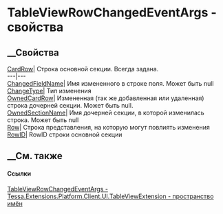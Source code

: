 # TableViewRowChangedEventArgs - свойства
##  __Свойства
[CardRow](P_Tessa_Extensions_Platform_Client_UI_TableViewExtension_TableViewRowChangedEventArgs_CardRow.htm)|
Строка основной секции. Всегда задана.  
---|---  
[ChangedFieldName](P_Tessa_Extensions_Platform_Client_UI_TableViewExtension_TableViewRowChangedEventArgs_ChangedFieldName.htm)|
Имя измененного в строке поля. Может быть null  
[ChangeType](P_Tessa_Extensions_Platform_Client_UI_TableViewExtension_TableViewRowChangedEventArgs_ChangeType.htm)|
Тип изменения  
[OwnedCardRow](P_Tessa_Extensions_Platform_Client_UI_TableViewExtension_TableViewRowChangedEventArgs_OwnedCardRow.htm)|
Измененная (так же добавленная или удаленная) строка дочерней секции. Может
быть null.  
[OwnedSectionName](P_Tessa_Extensions_Platform_Client_UI_TableViewExtension_TableViewRowChangedEventArgs_OwnedSectionName.htm)|
Имя дочерней секции, в которой изменилась строка. Может быть null  
[Row](P_Tessa_Extensions_Platform_Client_UI_TableViewExtension_TableViewRowChangedEventArgs_Row.htm)|
Строка представления, на которую могут повлиять изменения  
[RowID](P_Tessa_Extensions_Platform_Client_UI_TableViewExtension_TableViewRowChangedEventArgs_RowID.htm)|
RowID строки основной секции  
## __См. также
#### Ссылки
[TableViewRowChangedEventArgs -
](T_Tessa_Extensions_Platform_Client_UI_TableViewExtension_TableViewRowChangedEventArgs.htm)
[Tessa.Extensions.Platform.Client.UI.TableViewExtension - пространство
имён](N_Tessa_Extensions_Platform_Client_UI_TableViewExtension.htm)
